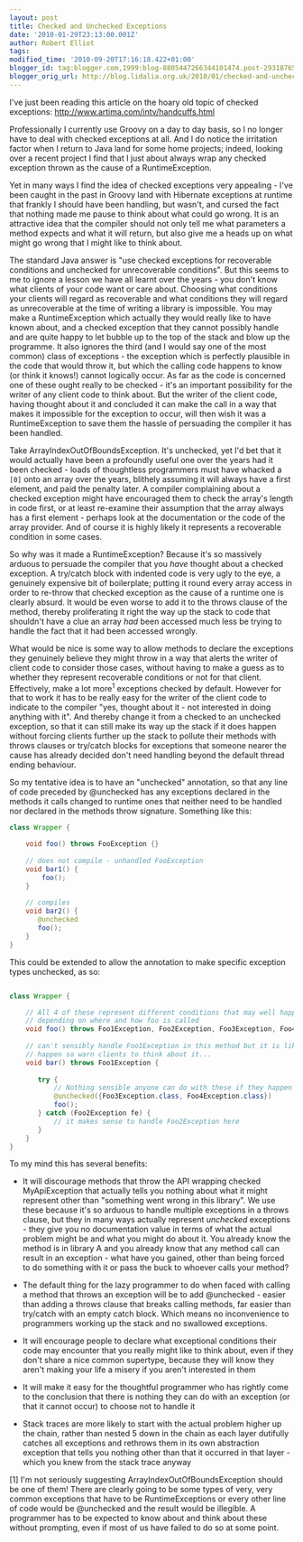 ```yaml
---
layout: post
title: Checked and Unchecked Exceptions
date: '2010-01-29T23:13:00.001Z'
author: Robert Elliot
tags: 
modified_time: '2010-09-20T17:16:18.422+01:00'
blogger_id: tag:blogger.com,1999:blog-8805447266344101474.post-2931876567607309453
blogger_orig_url: http://blog.lidalia.org.uk/2010/01/checked-and-unchecked-exceptions.html
---
```


I've just been reading this article on the hoary old topic of checked
exceptions: http://www.artima.com/intv/handcuffs.html

Professionally I currently use Groovy on a day to day basis, so I no longer have
to deal with checked exceptions at all. And I do notice the irritation factor
when I return to Java land for some home projects; indeed, looking over a recent
project I find that I just about always wrap any checked exception thrown as the
cause of a RuntimeException.

Yet in many ways I find the idea of checked exceptions very appealing - I've
been caught in the past in Groovy land with Hibernate exceptions at runtime that
frankly I should have been handling, but wasn't, and cursed the fact that
nothing made me pause to think about what could go wrong. It is an attractive
idea that the compiler should not only tell me what parameters a method expects
and what it will return, but also give me a heads up on what might go wrong that
I might like to think about.

The standard Java answer is "use checked exceptions for recoverable conditions
and unchecked for unrecoverable conditions". But this seems to me to ignore a
lesson we have all learnt over the years - you don't know what clients of your
code want or care about. Choosing what conditions your clients will regard as
recoverable and what conditions they will regard as unrecoverable at the time of
writing a library is impossible. You may make a RuntimeException which actually
they would really like to have known about, and a checked exception that they
cannot possibly handle and are quite happy to let bubble up to the top of the
stack and blow up the programme. It also ignores the third (and I would say one
of the most common) class of exceptions - the exception which is perfectly
plausible in the code that would throw it, but which the calling code happens to
know (or think it knows!) cannot logically occur. As far as the code is
concerned one of these ought really to be checked - it's an important
possibility for the writer of any client code to think about. But the writer of
the client code, having thought about it and concluded it can make the call in a
way that makes it impossible for the exception to occur, will then wish it was a
RuntimeException to save them the hassle of persuading the compiler it has been
handled.

Take ArrayIndexOutOfBoundsException. It's unchecked, yet I'd bet that it would
actually have been a profoundly useful one over the years had it been checked -
loads of thoughtless programmers must have whacked a `[0]` onto an array over
the years, blithely assuming it will always have a first element, and paid the
penalty later. A compiler complaining about a checked exception might have
encouraged them to check the array's length in code first, or at least
re-examine their assumption that the array always has a first element - perhaps
look at the documentation or the code of the array provider. And of course it is
highly likely it represents a recoverable condition in some cases.

So why was it made a RuntimeException? Because it's so massively arduous to
persuade the compiler that you _have_ thought about a checked exception. A
try/catch block with indented code is very ugly to the eye, a genuinely
expensive bit of boilerplate; putting it round every array access in order to
re-throw that checked exception as the cause of a runtime one is clearly absurd.
It would be even worse to add it to the throws clause of the method, thereby
proliferating it right the way up the stack to code that shouldn't have a clue
an array _had_ been accessed much less be trying to handle the fact that it
had been accessed wrongly.

What would be nice is some way to allow methods to declare the exceptions they 
genuinely believe they might throw in a way that alerts the writer of client 
code to consider those cases, without having to make a guess as to whether they 
represent recoverable conditions or not for that client. Effectively, make a lot 
more<sup>1</sup> exceptions checked by default. However for that to work it 
has to be 
really easy for the writer of the client code to indicate to the compiler "yes, 
thought about it - not interested in doing anything with it". And thereby change 
it from a checked to an unchecked exception, so that it can still make its way 
up the stack if it does happen without forcing clients further up the stack to 
pollute their methods with throws clauses or try/catch blocks for exceptions 
that someone nearer the cause has already decided don't need handling beyond the 
default thread ending behaviour.

So my tentative idea is to have an "unchecked" annotation, so that any line of 
code preceded by @unchecked has any exceptions declared in the methods it calls 
changed to runtime ones that neither need to be handled nor declared in the 
methods throw signature. Something like this:
```java
class Wrapper {

    void foo() throws FooException {}
    
    // does not compile - unhandled FooException
    void bar1() {
        foo();
    }
    
    // compiles
    void bar2() {
       @unchecked
       foo();
    }
}
```

This could be extended to allow the annotation to make specific exception types 
unchecked, as so:
```java

class Wrapper {

    // All 4 of these represent different conditions that may well happen 
    // depending on where and how foo is called
    void foo() throws Foo1Exception, Foo2Exception, Foo3Exception, Foo4Exception {}
    
    // can't sensibly handle Foo1Exception in this method but it is likely to 
    // happen so warn clients to think about it...
    void bar() throws Foo1Exception {
    
       try {
           // Nothing sensible anyone can do with these if they happen
           @unchecked({Foo3Exception.class, Foo4Exception.class}) 
           foo();
       } catch (Foo2Exception fe) {
           // it makes sense to handle Foo2Exception here
       }
    }
}
```

To my mind this has several benefits:
* It will discourage methods that throw the API wrapping checked MyApiException
  that actually tells you nothing about what it might represent other than 
  "something went wrong in this library". We use these because it's so 
  arduous to handle multiple exceptions in a throws clause, but they in many 
  ways actually represent _unchecked_ exceptions - they give you no 
  documentation value in terms of what the actual problem might be and what you 
  might do about it. You already know the method is in library A and you already 
  know that any method call can result in an exception - what have you gained, 
  other than being forced to do something with it or pass the buck to whoever 
  calls your method?

* The default thing for the lazy programmer to do when faced with calling a 
  method that throws an exception will be to add @unchecked - easier than 
  adding a throws clause that breaks calling methods, far easier than 
  try/catch with an empty catch block. Which means no inconvenience to 
  programmers working up the stack and no swallowed exceptions.
  
* It will encourage people to declare what exceptional conditions their code 
  may encounter that you really might like to think about, even if they don't 
  share a nice common supertype, because they will know they aren't making 
  your life a misery if you aren't interested in them
* It will make it easy for the thoughtful programmer who has rightly come to 
  the conclusion that there is nothing they can do with an exception (or that 
  it cannot occur) to choose not to handle it
* Stack traces are more likely to start with the actual problem higher up the 
  chain, rather than nested 5 down in the chain as each layer dutifully 
  catches all exceptions and rethrows them in its own abstraction exception 
  that tells you nothing other than that it occurred in that layer - which you 
  knew from the stack trace anyway

[1] I'm not seriously suggesting ArrayIndexOutOfBoundsException should be 
one of them! There are clearly going to be some types of very, very common 
exceptions that have to be RuntimeExceptions or every other line of code 
would be @unchecked and the result would be illegible. A programmer has to be
expected to know about and think about these without prompting, even if most 
of us have failed to do so at some point.
